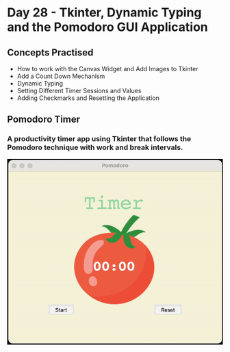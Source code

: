 # Day 28 - Tkinter, Dynamic Typing and the Pomodoro GUI Application
## Concepts Practised
- How to work with the Canvas Widget and Add Images to Tkinter
- Add a Count Down Mechanism
- Dynamic Typing
- Setting Different Timer Sessions and Values
- Adding Checkmarks and Resetting the Application
## Pomodoro Timer
### A productivity timer app using Tkinter that follows the Pomodoro technique with work and break intervals.
![Day 28 Code Demo](../gifs/Day028.gif)
